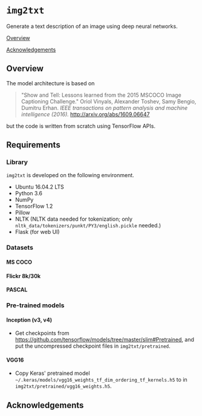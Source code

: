 # ``img2txt``
Generate a text description of an image using deep neural networks.

[Overview](#overview)

[Acknowledgements](#acknowledgements)

## Overview

The model architecture is based on

> "Show and Tell: Lessons learned from the 2015 MSCOCO Image Captioning
Challenge."
> Oriol Vinyals, Alexander Toshev, Samy Bengio, Dumitru Erhan.
> *IEEE transactions on pattern analysis and machine intelligence (2016).*
> http://arxiv.org/abs/1609.06647

but the code is written from scratch using TensorFlow APIs.


## Requirements

### Library
``img2txt`` is developed on the following environment.
* Ubuntu 16.04.2 LTS
* Python 3.6
* NumPy
* TensorFlow 1.2
* Pillow
* NLTK (NLTK data needed for tokenization; only ``nltk_data/tokenizers/punkt/PY3/english.pickle`` needed.)
* Flask (for web UI)

### Datasets
#### MS COCO
#### Flickr 8k/30k
#### PASCAL


### Pre-trained models
#### Inception (v3, v4)
* Get checkpoints from https://github.com/tensorflow/models/tree/master/slim#Pretrained, and put the uncompressed checkpoint files in ``img2txt/pretrained``.
#### VGG16
* Copy Keras' pretrained model ``~/.keras/models/vgg16_weights_tf_dim_ordering_tf_kernels.h5`` to in ``img2txt/pretrained/vgg16_weights.h5``.

## Acknowledgements
